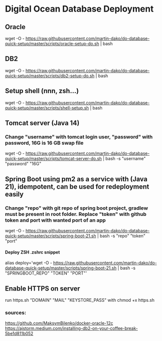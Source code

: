 # Digital Ocean Database Deployment


## Oracle
wget -O - https://raw.githubusercontent.com/martin-dako/do-database-quick-setup/master/scripts/oracle-setup-do.sh | bash



## DB2
wget -O - https://raw.githubusercontent.com/martin-dako/do-database-quick-setup/master/scripts/db2-setup-do.sh | bash

## Setup shell (nnn, zsh...)
wget -O - https://raw.githubusercontent.com/martin-dako/do-database-quick-setup/master/scripts/shell-setup.sh | bash


## Tomcat server (Java 14)
### Change "username" with tomcat login user, "password" with password, 16G is 16 GB swap file 
wget -O - https://raw.githubusercontent.com/martin-dako/do-database-quick-setup/master/scripts/tomcat-server-do.sh | bash -s "username" "password" "16G"

## Spring Boot using pm2 as a service with (Java 21), idempotent, can be used for redeployment easily

### Change "repo" with git repo of spring boot project, gradlew must be present in root folder. Replace "token" with github token and port with wanted port of an app
wget -O - https://raw.githubusercontent.com/martin-dako/do-database-quick-setup/master/scripts/spring-boot-21.sh | bash -s "repo" "token" "port"

#### Deploy ZSH .zshrc snippet
alias deploy='wget -O - https://raw.githubusercontent.com/martin-dako/do-database-quick-setup/master/scripts/spring-boot-21.sh | bash -s "SPRINGBOOT_REPO" "TOKEN" "PORT"'

## Enable HTTPS on server
run https.sh "DOMAIN" "MAIL" "KEYSTORE_PASS" with chmod +x https.sh


### sources:
https://github.com/MaksymBilenko/docker-oracle-12c
https://ajstorm.medium.com/installing-db2-on-your-coffee-break-5be1d811b052
